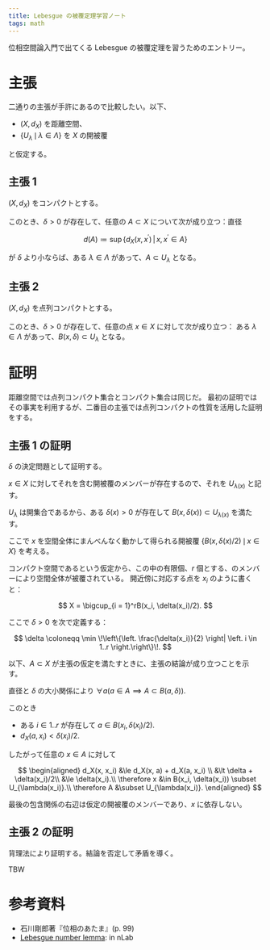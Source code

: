 ```yaml
---
title: Lebesgue の被覆定理学習ノート
tags: math
---
```


位相空間論入門で出てくる Lebesgue の被覆定理を習うためのエントリー。

# 主張

二通りの主張が手許にあるので比較したい。以下、

* $(X, d_X)$ を距離空間、
* $\lbrace U_\lambda \,\mid\, \lambda \in \Lambda\rbrace$ を $X$ の開被覆

と仮定する。

## 主張 1

$(X, d_X)$ をコンパクトとする。

このとき、$\delta \gt 0$ が存在して、任意の $A \subset X$
について次が成り立つ：直径

$$
d(A) \coloneqq \sup \{d_X(x, x^\prime)\,|\,x, x^{\prime} \in A\}
$$

が $\delta$ より小ならば、ある $\lambda \in \Lambda$ があって、$A \subset U_\lambda$
となる。

## 主張 2

$(X, d_X)$ を点列コンパクトとする。

このとき、$\delta \gt 0$ が存在して、任意の点 $x \in X$ に対して次が成り立つ：
ある $\lambda \in \Lambda$ があって、$B(x, \delta) \subset U_\lambda$ となる。

# 証明

距離空間では点列コンパクト集合とコンパクト集合は同じだ。
最初の証明ではその事実を利用するが、二番目の主張では点列コンパクトの性質を活用した証明をする。

## 主張 1 の証明

$\delta$ の決定問題として証明する。

$x \in X$ に対してそれを含む開被覆のメンバーが存在するので、それを $U_{\lambda(x)}$ と記す。

$U_\lambda$ は開集合であるから、ある $\delta(x) \gt 0$ が存在して $B(x, \delta(x)) \subset U_{\lambda(x)}$ を満たす。

ここで $x$ を空間全体にまんべんなく動かして得られる開被覆 $\lbrace B(x, \delta(x)/2) \,\mid\, x \in X \rbrace$ を考える。

コンパクト空間であるという仮定から、この中の有限個、$r$ 個とする、のメンバーにより空間全体が被覆されている。
開近傍に対応する点を $x_i$ のように書くと：

$$
X = \bigcup_{i = 1}^rB(x_i, \delta(x_i)/2).
$$

ここで $\delta \gt 0$ を次で定義する：

$$
\delta \coloneqq \min \!\left\{\left. \frac{\delta(x_i)}{2} \right| \left. i \in 1..r \right.\right\}\!.
$$

以下、$A \subset X$ が主張の仮定を満たすときに、主張の結論が成り立つことを示す。

直径と $\delta$ の大小関係により $\forall a(a \in A \implies A \subset B(a, \delta)).$

このとき
* ある $i \in 1..r$ が存在して $a \in B(x_i, \delta(x_i)/2).$
* $d_X(a, x_i) \lt \delta(x_i)/2.$

したがって任意の $x \in A$ に対して

$$
\begin{aligned}
d_X(x, x_i) &\le d_X(x, a) + d_X(a, x_i) \\
&\lt \delta + \delta(x_i)/2\\
&\le \delta(x_i).\\
\therefore x &\in B(x_i, \delta(x_i)) \subset U_{\lambda(x_i)}.\\
\therefore A &\subset U_{\lambda(x_i)}.
\end{aligned}
$$

最後の包含関係の右辺は仮定の開被覆のメンバーであり、$x$ に依存しない。

## 主張 2 の証明

背理法により証明する。結論を否定して矛盾を導く。

TBW

# 参考資料

* 石川剛郎著『位相のあたま』(p. 99)
* [Lebesgue number lemma](https://ncatlab.org/nlab/show/Lebesgue+number+lemma): in nLab
